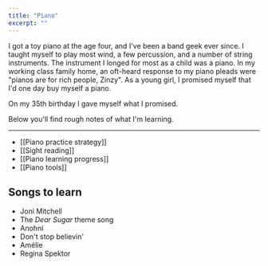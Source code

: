 ```yaml
---
title: "Piano"
excerpt: ""
---
```

I got a toy piano at the age four, and I've been a band geek ever since. I taught myself to play most wind, a few percussion, and a number of string instruments. The instrument I longed for most as a child was a piano. In my working class family home, an oft-heard response to my piano pleads were "pianos are for rich people, Zinzy". As a young girl, I promised myself that I'd one day buy myself a piano.

On my 35th birthday I gave myself what I promised. 

Below you'll find rough notes of what I'm learning.

--- 

- [[Piano practice strategy]]
- [[Sight reading]] 
- [[Piano learning progress]]
- [[Piano tools]]
 


## Songs to learn
- Joni Mitchell
- The *Dear Sugar* theme song
- Anohni 
- Don't stop believin'
- Amélie
- Regina Spektor